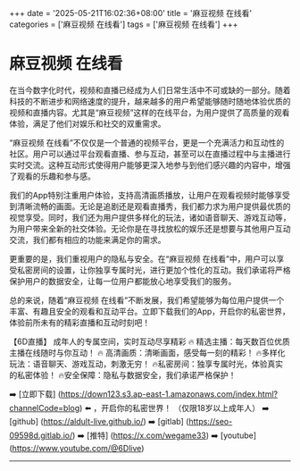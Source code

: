 +++
date = '2025-05-21T16:02:36+08:00'
title = '麻豆视频 在线看'
categories = ['麻豆视频 在线看']
tags = ['麻豆视频 在线看']
+++

# 麻豆视频 在线看

在当今数字化时代，视频和直播已经成为人们日常生活中不可或缺的一部分。随着科技的不断进步和网络速度的提升，越来越多的用户希望能够随时随地体验优质的视频和直播内容。尤其是“麻豆视频”这样的在线平台，为用户提供了高质量的观看体验，满足了他们对娱乐和社交的双重需求。

“麻豆视频 在线看”不仅仅是一个普通的视频平台，更是一个充满活力和互动性的社区。用户可以通过平台观看直播、参与互动，甚至可以在直播过程中与主播进行实时交流。这种互动形式使得用户能够更深入地参与到他们感兴趣的内容中，增强了观看的乐趣和参与感。

我们的App特别注重用户体验，支持高清画质播放，让用户在观看视频时能够享受到清晰流畅的画面。无论是追剧还是观看直播秀，我们都力求为用户提供最优质的视觉享受。同时，我们还为用户提供多样化的玩法，诸如语音聊天、游戏互动等，为用户带来全新的社交体验。无论你是在寻找放松的娱乐还是想要与其他用户互动交流，我们都有相应的功能来满足你的需求。

更重要的是，我们重视用户的隐私与安全。在“麻豆视频 在线看”中，用户可以享受私密房间的设置，让你独享专属时光，进行更加个性化的互动。我们承诺将严格保护用户的数据安全，让每一位用户都能放心地享受我们的服务。

总的来说，随着“麻豆视频 在线看”不断发展，我们希望能够为每位用户提供一个丰富、有趣且安全的观看和互动平台。立即下载我们的App，开启你的私密世界，体验前所未有的精彩直播和互动时刻吧！

【6D直播】
成年人的专属空间，实时互动尽享精彩
🔥 精选主播：每天数百位优质主播在线随时与你互动！
🔥 高清画质：清晰画面，感受每一刻的精彩！
🔥多样化玩法：语音聊天、游戏互动，刺激无穷！
🔥私密房间：独享专属时光，体验真实的私密体验！
🔥安全保障：隐私与数据安全，我们承诺严格保护！

➡️ [立即下载] (https://down123.s3.ap-east-1.amazonaws.com/index.html?channelCode=blog) ⬅️ ，开启你的私密世界！
（仅限18岁以上成年人）
➡️ [github] (https://aldult-live.github.io/)
➡️ [gitlab] (https://seo-09598d.gitlab.io/)
➡️ [推特] (https://x.com/wegame33)
➡️ [youtube] (https://www.youtube.com/@6Dlive)

---
